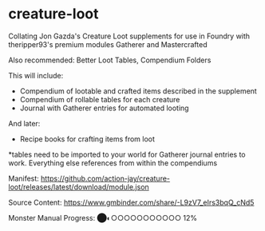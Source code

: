 # creature-loot
Collating Jon Gazda's Creature Loot supplements for use in Foundry with theripper93's premium modules Gatherer and Mastercrafted


Also recommended: Better Loot Tables, Compendium Folders

This will include:
- Compendium of lootable and crafted items described in the supplement
- Compendium of rollable tables for each creature
- Journal with Gatherer entries for automated looting

And later:
- Recipe books for crafting items from loot

*tables need to be imported to your world for Gatherer journal entries to work. Everything else references from within the compendiums

Manifest: https://github.com/action-jay/creature-loot/releases/latest/download/module.json

Source Content: https://www.gmbinder.com/share/-L9zV7_eIrs3bqQ_cNd5

Monster Manual Progress:
⬤◐○○○○○○○○○○○ 12%
